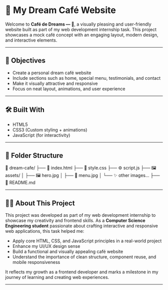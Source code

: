 # 🌸 My Dream Café Website

Welcome to **Café de Dreams — 🍰**, a visually pleasing and user-friendly website built as part of my web development internship task. This project showcases a mock café concept with an engaging layout, modern design, and interactive elements.

---

## 🌟 Objectives

- Create a personal dream café website
- Include sections such as home, special menu, testimonials, and contact
- Make it visually attractive and responsive
- Focus on neat layout, animations, and user experience

---

## 🛠️ Built With

- HTML5
- CSS3 (Custom styling + animations)
- JavaScript (for interactivity)

---

## 📁 Folder Structure

🌸 dream-cafe/
├── 📄 index.html
├── 🎨 style.css
├── ⚙️ script.js
├── 🖼️ assets/
│ ├── 🖼️ hero.jpg
│ ├── 🧁 menu.jpg
│ └── ✨ other images...
├── 📘 README.md 


---

## 👨‍💻 About This Project

This project was developed as part of my web development internship to showcase my creativity and frontend skills. As a **Computer Science Engineering student** passionate about crafting interactive and responsive web applications, this task helped me:

- Apply core HTML, CSS, and JavaScript principles in a real-world project
- Enhance my UI/UX design sense
- Build a functional and visually appealing café website
- Understand the importance of clean structure, component reuse, and mobile responsiveness

It reflects my growth as a frontend developer and marks a milestone in my journey of learning and creating web experiences.

---
